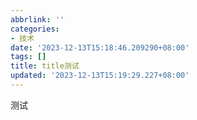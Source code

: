 ```yaml
---
abbrlink: ''
categories:
- 技术
date: '2023-12-13T15:18:46.209290+08:00'
tags: []
title: title测试
updated: '2023-12-13T15:19:29.227+08:00'
---
```

测试
